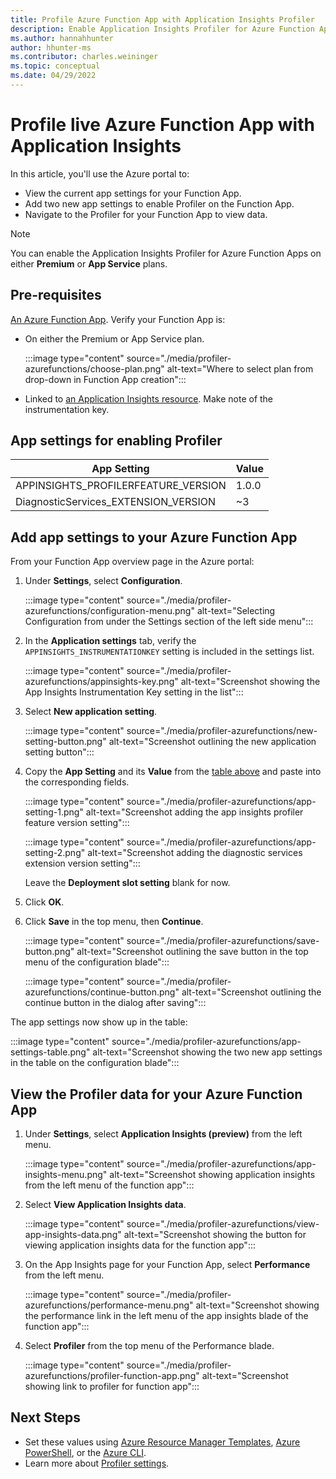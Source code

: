 ```yaml
---
title: Profile Azure Function App with Application Insights Profiler
description: Enable Application Insights Profiler for Azure Function App.
ms.author: hannahhunter
author: hhunter-ms
ms.contributor: charles.weininger
ms.topic: conceptual
ms.date: 04/29/2022
---
```


# Profile live Azure Function App with Application Insights

In this article, you'll use the Azure portal to:
- View the current app settings for your Function App. 
- Add two new app settings to enable Profiler on the Function App. 
- Navigate to the Profiler for your Function App to view data.

> [!NOTE]
> You can enable the Application Insights Profiler for Azure Function Apps on either **Premium** or **App Service** plans. 

## Pre-requisites

[An Azure Function App](../azure-functions/functions-create-function-app-portal.md). Verify your Function App is:
- On either the Premium or App Service plan.
      
  :::image type="content" source="./media/profiler-azurefunctions/choose-plan.png" alt-text="Where to select plan from drop-down in Function App creation":::

- Linked to [an Application Insights resource](./create-new-resource.md). Make note of the instrumentation key.

## App settings for enabling Profiler

|App Setting    | Value    |
|---------------|----------|
|APPINSIGHTS_PROFILERFEATURE_VERSION | 1.0.0 |
|DiagnosticServices_EXTENSION_VERSION | ~3 |

## Add app settings to your Azure Function App

From your Function App overview page in the Azure portal:

1. Under **Settings**, select **Configuration**.

   :::image type="content" source="./media/profiler-azurefunctions/configuration-menu.png" alt-text="Selecting Configuration from under the Settings section of the left side menu":::

1. In the **Application settings** tab, verify the `APPINSIGHTS_INSTRUMENTATIONKEY` setting is included in the settings list.

   :::image type="content" source="./media/profiler-azurefunctions/appinsights-key.png" alt-text="Screenshot showing the App Insights Instrumentation Key setting in the list":::

1. Select **New application setting**.

   :::image type="content" source="./media/profiler-azurefunctions/new-setting-button.png" alt-text="Screenshot outlining the new application setting button":::

1. Copy the **App Setting** and its **Value** from the [table above](#app-settings-for-enabling-profiler) and paste into the corresponding fields.

   :::image type="content" source="./media/profiler-azurefunctions/app-setting-1.png" alt-text="Screenshot adding the app insights profiler feature version setting":::

   :::image type="content" source="./media/profiler-azurefunctions/app-setting-2.png" alt-text="Screenshot adding the diagnostic services extension version setting":::

   Leave the **Deployment slot setting** blank for now.

1. Click **OK**.

1. Click **Save** in the top menu, then **Continue**.

   :::image type="content" source="./media/profiler-azurefunctions/save-button.png" alt-text="Screenshot outlining the save button in the top menu of the configuration blade":::

   :::image type="content" source="./media/profiler-azurefunctions/continue-button.png" alt-text="Screenshot outlining the continue button in the dialog after saving":::

The app settings now show up in the table:

   :::image type="content" source="./media/profiler-azurefunctions/app-settings-table.png" alt-text="Screenshot showing the two new app settings in the table on the configuration blade":::


## View the Profiler data for your Azure Function App

1. Under **Settings**, select **Application Insights (preview)** from the left menu.

   :::image type="content" source="./media/profiler-azurefunctions/app-insights-menu.png" alt-text="Screenshot showing application insights from the left menu of the function app":::

1. Select **View Application Insights data**.

   :::image type="content" source="./media/profiler-azurefunctions/view-app-insights-data.png" alt-text="Screenshot showing the button for viewing application insights data for the function app":::

1. On the App Insights page for your Function App, select **Performance** from the left menu.

   :::image type="content" source="./media/profiler-azurefunctions/performance-menu.png" alt-text="Screenshot showing the performance link in the left menu of the app insights blade of the function app":::

1. Select **Profiler** from the top menu of the Performance blade.

   :::image type="content" source="./media/profiler-azurefunctions/profiler-function-app.png" alt-text="Screenshot showing link to profiler for function app":::


## Next Steps

- Set these values using [Azure Resource Manager Templates](./azure-web-apps-net-core.md#app-service-application-settings-with-azure-resource-manager), [Azure PowerShell](/powershell/module/az.websites/set-azwebapp), or the [Azure CLI](/cli/azure/webapp/config/appsettings).
- Learn more about [Profiler settings](profiler-settings.md).
